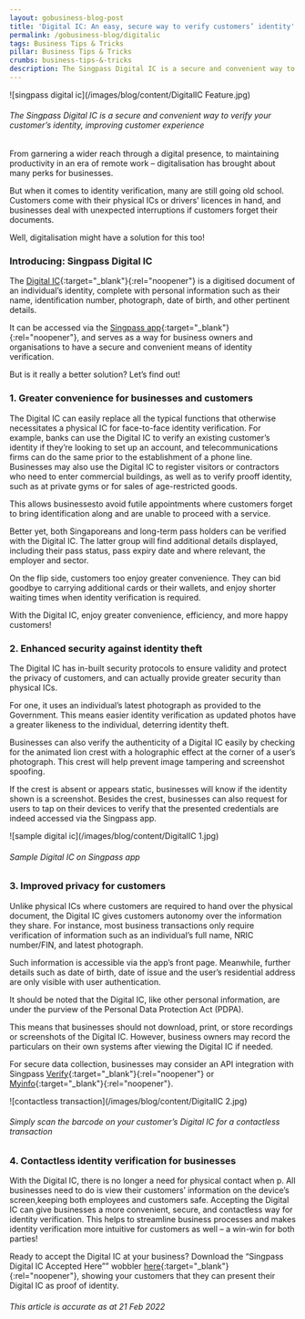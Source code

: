 ```yaml
---
layout: gobusiness-blog-post
title: 'Digital IC: An easy, secure way to verify customers’ identity'
permalink: /gobusiness-blog/digitalic
tags: Business Tips & Tricks
pillar: Business Tips & Tricks
crumbs: business-tips-&-tricks
description: The Singpass Digital IC is a secure and convenient way to verify your customer’s identity in person, improving customer experience. 
---
```


![singpass digital ic](/images/blog/content/DigitalIC Feature.jpg)
###### The Singpass Digital IC is a secure and convenient way to verify your customer’s identity, improving customer experience 

From garnering a wider reach through a digital presence, to maintaining productivity in an era of remote work – digitalisation has brought about many perks for businesses. 

But when it comes to identity verification, many are still going old school. Customers come with their physical ICs or drivers’ licences in hand, and businesses deal with unexpected interruptions if customers forget their documents. 

Well, digitalisation might have a solution for this too! 

### Introducing: Singpass Digital IC 

The [Digital IC](https://api.singpass.gov.sg/library/digital-ic/introduction){:target="_blank"}{:rel="noopener"} is a  digitised document of an individual’s identity, complete with personal information such as their name, identification number, photograph, date of birth, and other pertinent details. 

It can be accessed via the [Singpass app](https://www.singpass.gov.sg/main/){:target="_blank"}{:rel="noopener"}, and serves as a way for business owners and organisations to have a secure and convenient means of identity verification. 

But is it really a better solution? Let’s find out! 

### 1. Greater convenience for businesses and customers 

The Digital IC can easily replace all the typical functions that otherwise necessitates a physical IC for face-to-face identity verification. For example, banks can use the Digital IC to verify an existing customer’s identity if they’re looking to set up an account, and telecommunications firms can do the same prior to the establishment of a phone line. Businesses may also use the Digital IC to register visitors or contractors who need to enter commercial buildings, as well as to verify prooff identity, such as at private gyms or for sales of age-restricted goods. 

This allows businessesto avoid futile appointments  where customers forget to bring identification along and are unable to proceed with a service. 

Better yet, both Singaporeans and long-term pass holders can be verified with the Digital IC. The latter group will find additional details displayed, including their pass status, pass expiry date and where relevant, the employer and sector.

On the flip side, customers too enjoy greater convenience. They can bid goodbye to carrying additional cards or their wallets, and enjoy shorter waiting times when identity verification is required. 

With the Digital IC, enjoy greater convenience, efficiency, and more happy customers!

### 2. Enhanced security against identity theft 

The Digital IC has in-built security protocols to ensure validity and protect the privacy of customers, and can actually provide greater security than physical ICs. 

For one, it uses an individual’s latest photograph as provided to the Government. This means easier identity verification as updated photos have a greater likeness to the individual, deterring identity theft. 

Businesses can also verify the authenticity of a Digital IC easily by checking for the animated lion crest with a holographic effect at the corner of a user’s photograph. This crest will help prevent image tampering and screenshot spoofing.

If the crest is absent or appears static, businesses will know if the identity shown is a screenshot. Besides the crest, businesses can also request for users to tap on their devices to verify that the presented credentials are indeed accessed via the Singpass app. 

![sample digital ic](/images/blog/content/DigitalIC 1.jpg)
###### Sample Digital IC on Singpass app

### 3. Improved privacy for customers

Unlike physical ICs where customers are required to hand over the physical document, the Digital IC gives customers autonomy over the information they share. For instance, most business transactions only require verification of information such as an individual’s full name, NRIC number/FIN, and latest photograph. 

Such information is accessible via the app’s front page. Meanwhile, further details such as date of birth, date of issue and the user’s residential address are only visible with user authentication. 

It should be noted that the Digital IC, like other personal information, are under the purview of the Personal Data Protection Act (PDPA). 

This means that businesses should not download, print, or store recordings or screenshots of the Digital IC. However, business owners may record the particulars on their own systems after viewing the Digital IC if needed. 

For secure data collection, businesses may consider an API integration with Singpass [Verify](https://api.singpass.gov.sg/library/verify/business/introduction){:target="_blank"}{:rel="noopener"} or [Myinfo](https://api.singpass.gov.sg/library/myinfo/business/introduction){:target="_blank"}{:rel="noopener"}.

![contactless transaction](/images/blog/content/DigitalIC 2.jpg)
###### Simply scan the barcode on your customer’s Digital IC for a contactless transaction

### 4. Contactless identity verification for businesses

With the Digital IC, there is no longer a need for physical contact when p. All businesses need to do is view their customers’ information on the device’s screen,keeping both employees and customers safe. 
Accepting the Digital IC can give businesses a more convenient, secure, and contactless way for identity verification. This helps to streamline business processes and makes identity verification more intuitive for customers as well – a win-win for both parties! 

Ready to accept the Digital IC at your business? Download the “Singpass Digital IC Accepted Here”” wobbler  [here](https://api.singpass.gov.sg/library/digital-ic/introduction){:target="_blank"}{:rel="noopener"}, showing your customers that they can present their Digital IC as proof of identity.
 

###### This article is accurate as at 21 Feb 2022

